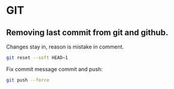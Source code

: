 # GIT

## Removing last commit from git and github.

Changes stay in, reason is mistake in comment.

```bash
git reset --soft HEAD~1
```

Fix commit message commit and push:

```bash
git push --force
```
